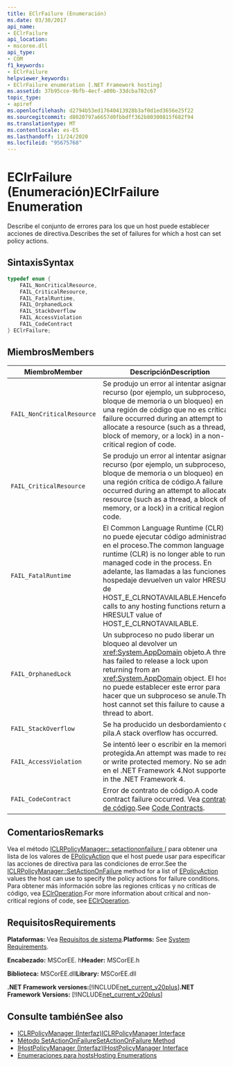 ```yaml
---
title: EClrFailure (Enumeración)
ms.date: 03/30/2017
api_name:
- EClrFailure
api_location:
- mscoree.dll
api_type:
- COM
f1_keywords:
- EClrFailure
helpviewer_keywords:
- EClrFailure enumeration [.NET Framework hosting]
ms.assetid: 37b95cce-9bfb-4ecf-a00b-33dcba782c67
topic_type:
- apiref
ms.openlocfilehash: d2794b53ed17640413928b3af0d1ed3656e25f22
ms.sourcegitcommit: d8020797a6657d0fbbdff362b80300815f682f94
ms.translationtype: MT
ms.contentlocale: es-ES
ms.lasthandoff: 11/24/2020
ms.locfileid: "95675768"
---
```

# <a name="eclrfailure-enumeration"></a><span data-ttu-id="ca1b8-102">EClrFailure (Enumeración)</span><span class="sxs-lookup"><span data-stu-id="ca1b8-102">EClrFailure Enumeration</span></span>

<span data-ttu-id="ca1b8-103">Describe el conjunto de errores para los que un host puede establecer acciones de directiva.</span><span class="sxs-lookup"><span data-stu-id="ca1b8-103">Describes the set of failures for which a host can set policy actions.</span></span>  
  
## <a name="syntax"></a><span data-ttu-id="ca1b8-104">Sintaxis</span><span class="sxs-lookup"><span data-stu-id="ca1b8-104">Syntax</span></span>  
  
```cpp  
typedef enum {  
    FAIL_NonCriticalResource,  
    FAIL_CriticalResource,  
    FAIL_FatalRuntime,  
    FAIL_OrphanedLock  
    FAIL_StackOverflow  
    FAIL_AccessViolation  
    FAIL_CodeContract  
} EClrFailure;  
```  
  
## <a name="members"></a><span data-ttu-id="ca1b8-105">Miembros</span><span class="sxs-lookup"><span data-stu-id="ca1b8-105">Members</span></span>  
  
|<span data-ttu-id="ca1b8-106">Miembro</span><span class="sxs-lookup"><span data-stu-id="ca1b8-106">Member</span></span>|<span data-ttu-id="ca1b8-107">Descripción</span><span class="sxs-lookup"><span data-stu-id="ca1b8-107">Description</span></span>|  
|------------|-----------------|  
|`FAIL_NonCriticalResource`|<span data-ttu-id="ca1b8-108">Se produjo un error al intentar asignar un recurso (por ejemplo, un subproceso, un bloque de memoria o un bloqueo) en una región de código que no es crítica.</span><span class="sxs-lookup"><span data-stu-id="ca1b8-108">A failure occurred during an attempt to allocate a resource (such as a thread, a block of memory, or a lock) in a non-critical region of code.</span></span>|  
|`FAIL_CriticalResource`|<span data-ttu-id="ca1b8-109">Se produjo un error al intentar asignar un recurso (por ejemplo, un subproceso, un bloque de memoria o un bloqueo) en una región crítica de código.</span><span class="sxs-lookup"><span data-stu-id="ca1b8-109">A failure occurred during an attempt to allocate a resource (such as a thread, a block of memory, or a lock) in a critical region of code.</span></span>|  
|`FAIL_FatalRuntime`|<span data-ttu-id="ca1b8-110">El Common Language Runtime (CLR) ya no puede ejecutar código administrado en el proceso.</span><span class="sxs-lookup"><span data-stu-id="ca1b8-110">The common language runtime (CLR) is no longer able to run managed code in the process.</span></span> <span data-ttu-id="ca1b8-111">En adelante, las llamadas a las funciones de hospedaje devuelven un valor HRESULT de HOST_E_CLRNOTAVAILABLE.</span><span class="sxs-lookup"><span data-stu-id="ca1b8-111">Henceforth, calls to any hosting functions return an HRESULT value of HOST_E_CLRNOTAVAILABLE.</span></span>|  
|`FAIL_OrphanedLock`|<span data-ttu-id="ca1b8-112">Un subproceso no pudo liberar un bloqueo al devolver un <xref:System.AppDomain> objeto.</span><span class="sxs-lookup"><span data-stu-id="ca1b8-112">A thread has failed to release a lock upon returning from an <xref:System.AppDomain> object.</span></span> <span data-ttu-id="ca1b8-113">El host no puede establecer este error para hacer que un subproceso se anule.</span><span class="sxs-lookup"><span data-stu-id="ca1b8-113">The host cannot set this failure to cause a thread to abort.</span></span>|  
|`FAIL_StackOverflow`|<span data-ttu-id="ca1b8-114">Se ha producido un desbordamiento de pila.</span><span class="sxs-lookup"><span data-stu-id="ca1b8-114">A stack overflow has occurred.</span></span>|  
|`FAIL_AccessViolation`|<span data-ttu-id="ca1b8-115">Se intentó leer o escribir en la memoria protegida.</span><span class="sxs-lookup"><span data-stu-id="ca1b8-115">An attempt was made to read or write protected memory.</span></span> <span data-ttu-id="ca1b8-116">No se admite en el .NET Framework 4.</span><span class="sxs-lookup"><span data-stu-id="ca1b8-116">Not supported in the .NET Framework 4.</span></span>|  
|`FAIL_CodeContract`|<span data-ttu-id="ca1b8-117">Error de contrato de código.</span><span class="sxs-lookup"><span data-stu-id="ca1b8-117">A code contract failure occurred.</span></span> <span data-ttu-id="ca1b8-118">Vea [contratos de código](../../debug-trace-profile/code-contracts.md).</span><span class="sxs-lookup"><span data-stu-id="ca1b8-118">See [Code Contracts](../../debug-trace-profile/code-contracts.md).</span></span>|  
  
## <a name="remarks"></a><span data-ttu-id="ca1b8-119">Comentarios</span><span class="sxs-lookup"><span data-stu-id="ca1b8-119">Remarks</span></span>  

 <span data-ttu-id="ca1b8-120">Vea el método [ICLRPolicyManager:: setactiononfailure (](iclrpolicymanager-setactiononfailure-method.md) para obtener una lista de los valores de [EPolicyAction](epolicyaction-enumeration.md) que el host puede usar para especificar las acciones de directiva para las condiciones de error.</span><span class="sxs-lookup"><span data-stu-id="ca1b8-120">See the [ICLRPolicyManager::SetActionOnFailure](iclrpolicymanager-setactiononfailure-method.md) method for a list of [EPolicyAction](epolicyaction-enumeration.md) values the host can use to specify the policy actions for failure conditions.</span></span> <span data-ttu-id="ca1b8-121">Para obtener más información sobre las regiones críticas y no críticas de código, vea [EClrOperation](eclroperation-enumeration.md).</span><span class="sxs-lookup"><span data-stu-id="ca1b8-121">For more information about critical and non-critical regions of code, see [EClrOperation](eclroperation-enumeration.md).</span></span>  
  
## <a name="requirements"></a><span data-ttu-id="ca1b8-122">Requisitos</span><span class="sxs-lookup"><span data-stu-id="ca1b8-122">Requirements</span></span>  

 <span data-ttu-id="ca1b8-123">**Plataformas:** Vea [Requisitos de sistema](../../get-started/system-requirements.md).</span><span class="sxs-lookup"><span data-stu-id="ca1b8-123">**Platforms:** See [System Requirements](../../get-started/system-requirements.md).</span></span>  
  
 <span data-ttu-id="ca1b8-124">**Encabezado:** MSCorEE. h</span><span class="sxs-lookup"><span data-stu-id="ca1b8-124">**Header:** MSCorEE.h</span></span>  
  
 <span data-ttu-id="ca1b8-125">**Biblioteca:** MSCorEE.dll</span><span class="sxs-lookup"><span data-stu-id="ca1b8-125">**Library:** MSCorEE.dll</span></span>  
  
 <span data-ttu-id="ca1b8-126">**.NET Framework versiones:**[!INCLUDE[net_current_v20plus](../../../../includes/net-current-v20plus-md.md)]</span><span class="sxs-lookup"><span data-stu-id="ca1b8-126">**.NET Framework Versions:** [!INCLUDE[net_current_v20plus](../../../../includes/net-current-v20plus-md.md)]</span></span>  
  
## <a name="see-also"></a><span data-ttu-id="ca1b8-127">Consulte también</span><span class="sxs-lookup"><span data-stu-id="ca1b8-127">See also</span></span>

- [<span data-ttu-id="ca1b8-128">ICLRPolicyManager (Interfaz)</span><span class="sxs-lookup"><span data-stu-id="ca1b8-128">ICLRPolicyManager Interface</span></span>](iclrpolicymanager-interface.md)
- [<span data-ttu-id="ca1b8-129">Método SetActionOnFailure</span><span class="sxs-lookup"><span data-stu-id="ca1b8-129">SetActionOnFailure Method</span></span>](iclrpolicymanager-setactiononfailure-method.md)
- [<span data-ttu-id="ca1b8-130">IHostPolicyManager (Interfaz)</span><span class="sxs-lookup"><span data-stu-id="ca1b8-130">IHostPolicyManager Interface</span></span>](ihostpolicymanager-interface.md)
- [<span data-ttu-id="ca1b8-131">Enumeraciones para hosts</span><span class="sxs-lookup"><span data-stu-id="ca1b8-131">Hosting Enumerations</span></span>](hosting-enumerations.md)
